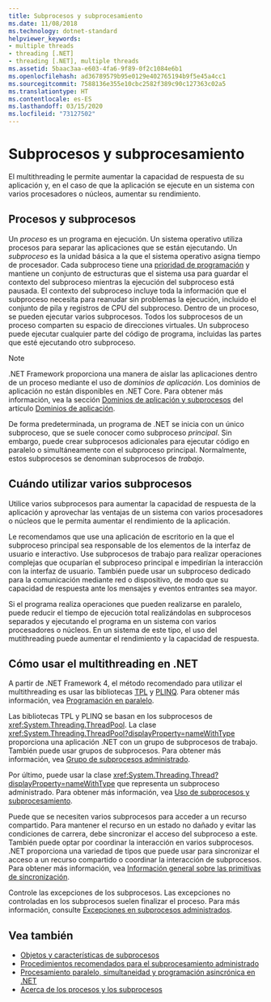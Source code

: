 ```yaml
---
title: Subprocesos y subprocesamiento
ms.date: 11/08/2018
ms.technology: dotnet-standard
helpviewer_keywords:
- multiple threads
- threading [.NET]
- threading [.NET], multiple threads
ms.assetid: 5baac3aa-e603-4fa6-9f89-0f2c1084e6b1
ms.openlocfilehash: ad36789579b95e0129e402765194b9f5e45a4cc1
ms.sourcegitcommit: 7588136e355e10cbc2582f389c90c127363c02a5
ms.translationtype: HT
ms.contentlocale: es-ES
ms.lasthandoff: 03/15/2020
ms.locfileid: "73127502"
---
```

# <a name="threads-and-threading"></a>Subprocesos y subprocesamiento

El multithreading le permite aumentar la capacidad de respuesta de su aplicación y, en el caso de que la aplicación se ejecute en un sistema con varios procesadores o núcleos, aumentar su rendimiento.

## <a name="processes-and-threads"></a>Procesos y subprocesos

Un *proceso* es un programa en ejecución. Un sistema operativo utiliza procesos para separar las aplicaciones que se están ejecutando. Un *subproceso* es la unidad básica a la que el sistema operativo asigna tiempo de procesador. Cada subproceso tiene una [prioridad de programación](scheduling-threads.md) y mantiene un conjunto de estructuras que el sistema usa para guardar el contexto del subproceso mientras la ejecución del subproceso está pausada. El contexto del subproceso incluye toda la información que el subproceso necesita para reanudar sin problemas la ejecución, incluido el conjunto de pila y registros de CPU del subproceso. Dentro de un proceso, se pueden ejecutar varios subprocesos. Todos los subprocesos de un proceso comparten su espacio de direcciones virtuales. Un subproceso puede ejecutar cualquier parte del código de programa, incluidas las partes que esté ejecutando otro subproceso.

> [!NOTE]
> .NET Framework proporciona una manera de aislar las aplicaciones dentro de un proceso mediante el uso de *dominios de aplicación*. Los dominios de aplicación no están disponibles en .NET Core. Para obtener más información, vea la sección [Dominios de aplicación y subprocesos](../../framework/app-domains/application-domains.md#application-domains-and-threads) del artículo [Dominios de aplicación](../../framework/app-domains/application-domains.md).

De forma predeterminada, un programa de .NET se inicia con un único subproceso, que se suele conocer como subproceso *principal*. Sin embargo, puede crear subprocesos adicionales para ejecutar código en paralelo o simultáneamente con el subproceso principal. Normalmente, estos subprocesos se denominan subprocesos de *trabajo*.

## <a name="when-to-use-multiple-threads"></a>Cuándo utilizar varios subprocesos

Utilice varios subprocesos para aumentar la capacidad de respuesta de la aplicación y aprovechar las ventajas de un sistema con varios procesadores o núcleos que le permita aumentar el rendimiento de la aplicación.

Le recomendamos que use una aplicación de escritorio en la que el subproceso principal sea responsable de los elementos de la interfaz de usuario e interactivo. Use subprocesos de trabajo para realizar operaciones complejas que ocuparían el subproceso principal e impedirían la interacción con la interfaz de usuario. También puede usar un subproceso dedicado para la comunicación mediante red o dispositivo, de modo que su capacidad de respuesta ante los mensajes y eventos entrantes sea mayor.

Si el programa realiza operaciones que pueden realizarse en paralelo, puede reducir el tiempo de ejecución total realizándolas en subprocesos separados y ejecutando el programa en un sistema con varios procesadores o núcleos. En un sistema de este tipo, el uso del mutithreading puede aumentar el rendimiento y la capacidad de respuesta.

## <a name="how-to-use-multithreading-in-net"></a>Cómo usar el multithreading en .NET

A partir de .NET Framework 4, el método recomendado para utilizar el multithreading es usar las bibliotecas [TPL](../parallel-programming/task-parallel-library-tpl.md) y [PLINQ](../parallel-programming/parallel-linq-plinq.md). Para obtener más información, vea [Programación en paralelo](../parallel-programming/index.md).

Las bibliotecas TPL y PLINQ se basan en los subprocesos de <xref:System.Threading.ThreadPool>. La clase <xref:System.Threading.ThreadPool?displayProperty=nameWithType> proporciona una aplicación .NET con un grupo de subprocesos de trabajo. También puede usar grupos de subprocesos. Para obtener más información, vea [Grupo de subprocesos administrado](the-managed-thread-pool.md).

Por último, puede usar la clase <xref:System.Threading.Thread?displayProperty=nameWithType> que representa un subproceso administrado. Para obtener más información, vea [Uso de subprocesos y subprocesamiento](using-threads-and-threading.md).

Puede que se necesiten varios subprocesos para acceder a un recurso compartido. Para mantener el recurso en un estado no dañado y evitar las condiciones de carrera, debe sincronizar el acceso del subproceso a este. También puede optar por coordinar la interacción en varios subprocesos. .NET proporciona una variedad de tipos que puede usar para sincronizar el acceso a un recurso compartido o coordinar la interacción de subprocesos. Para obtener más información, vea [Información general sobre las primitivas de sincronización](overview-of-synchronization-primitives.md).

Controle las excepciones de los subprocesos. Las excepciones no controladas en los subprocesos suelen finalizar el proceso. Para más información, consulte [Excepciones en subprocesos administrados](exceptions-in-managed-threads.md).

## <a name="see-also"></a>Vea también

- [Objetos y características de subprocesos](threading-objects-and-features.md)
- [Procedimientos recomendados para el subprocesamiento administrado](managed-threading-best-practices.md)
- [Procesamiento paralelo, simultaneidad y programación asincrónica en .NET](../parallel-processing-and-concurrency.md)
- [Acerca de los procesos y los subprocesos](/windows/desktop/procthread/about-processes-and-threads)
